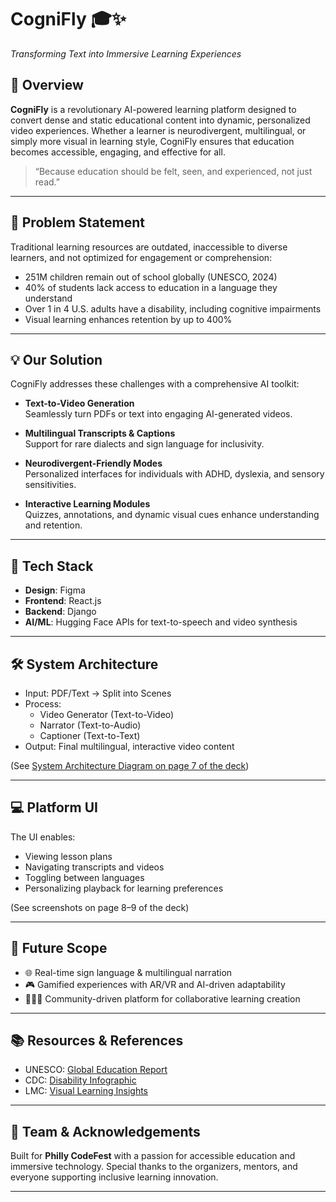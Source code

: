# CogniFly 🎓✨
*Transforming Text into Immersive Learning Experiences*

## 🚀 Overview

**CogniFly** is a revolutionary AI-powered learning platform designed to convert dense and static educational content into dynamic, personalized video experiences. Whether a learner is neurodivergent, multilingual, or simply more visual in learning style, CogniFly ensures that education becomes accessible, engaging, and effective for all.

> “Because education should be felt, seen, and experienced, not just read.”

---

## 📌 Problem Statement

Traditional learning resources are outdated, inaccessible to diverse learners, and not optimized for engagement or comprehension:
- 251M children remain out of school globally (UNESCO, 2024)
- 40% of students lack access to education in a language they understand
- Over 1 in 4 U.S. adults have a disability, including cognitive impairments
- Visual learning enhances retention by up to 400%

---

## 💡 Our Solution

CogniFly addresses these challenges with a comprehensive AI toolkit:

- **Text-to-Video Generation**  
  Seamlessly turn PDFs or text into engaging AI-generated videos.

- **Multilingual Transcripts & Captions**  
  Support for rare dialects and sign language for inclusivity.

- **Neurodivergent-Friendly Modes**  
  Personalized interfaces for individuals with ADHD, dyslexia, and sensory sensitivities.

- **Interactive Learning Modules**  
  Quizzes, annotations, and dynamic visual cues enhance understanding and retention.

---

## 🧠 Tech Stack

- **Design**: Figma  
- **Frontend**: React.js  
- **Backend**: Django  
- **AI/ML**: Hugging Face APIs for text-to-speech and video synthesis

---

## 🛠 System Architecture

- Input: PDF/Text → Split into Scenes  
- Process:
  - Video Generator (Text-to-Video)
  - Narrator (Text-to-Audio)
  - Captioner (Text-to-Text)
- Output: Final multilingual, interactive video content

(See [System Architecture Diagram on page 7 of the deck](#))

---

## 💻 Platform UI

The UI enables:
- Viewing lesson plans
- Navigating transcripts and videos
- Toggling between languages
- Personalizing playback for learning preferences

(See screenshots on page 8–9 of the deck)

---

## 🔮 Future Scope

- 🌐 Real-time sign language & multilingual narration
- 🎮 Gamified experiences with AR/VR and AI-driven adaptability
- 🧑‍🤝‍🧑 Community-driven platform for collaborative learning creation

---

## 📚 Resources & References

- UNESCO: [Global Education Report](https://news.un.org/en/story/2024/10/1156366)  
- CDC: [Disability Infographic](https://www.cdc.gov/disability-and-health/articles-documents/disability-impacts-all-of-us-infographic.html)  
- LMC: [Visual Learning Insights](https://www.lmc.org/news-publications/magazine/july-aug-2023/message-matters-july-2023/)  

---

## 🙌 Team & Acknowledgements

Built for **Philly CodeFest** with a passion for accessible education and immersive technology. Special thanks to the organizers, mentors, and everyone supporting inclusive learning innovation.

---
